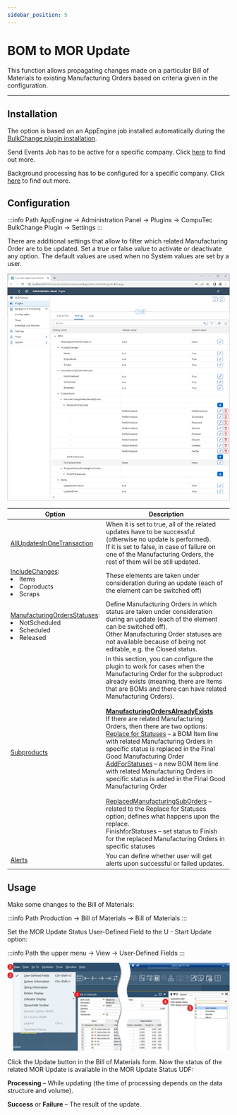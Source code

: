 ```yaml
---
sidebar_position: 5
---
```


# BOM to MOR Update

This function allows propagating changes made on a particular Bill of Materials to existing Manufacturing Orders based on criteria given in the configuration.

---

## Installation

The option is based on an AppEngine job installed automatically during the [BulkChange plugin installation](../bulk-changes-on-bills-of-materials/installation-and-configuration.md).

Send Events Job has to be active for a specific company. Click [here](/docs/appengine/administrators-guide/configuration-and-administration/overview) to find out more.

Background processing has to be configured for a specific company. Click [here](/docs/appengine/administrators-guide/configuration-and-administration/overview#activation) to find out more.

## Configuration

:::info Path
AppEngine → Administration Panel → Plugins → CompuTec BulkChange Plugin → Settings
:::

There are additional settings that allow to filter which related Manufacturing Order are to be updated. Set a true or false value to activate or deactivate any option. The default values are used when no System values are set by a user.

![Screenshot](./media/bulk-changes-of-bom/bom-to-mor-settings.png)

| Option | Description |
|--- | --- |
| <u>AllUpdatesInOneTransaction</u> |When it is set to true, all of the related updates have to be successful (otherwise no update is performed). <br/>If it is set to false, in case of failure on one of the Manufacturing Orders, the rest of them will be still updated.|
| <u>IncludeChanges</u>: <li>Items</li> <li>Coproducts</li> <li>Scraps</li> | These elements are taken under consideration during an update (each of the element can be switched off) |
| <u>ManufacturingOrdersStatuses</u>: <li>NotScheduled</li> <li>Scheduled</li> <li>Released</li> | Define Manufacturing Orders in which status are taken under consideration during an update (each of the element can be switched off). <br/>Other Manufacturing Order statuses are not available because of being not editable, e.g. the Closed status. |
| <u>Subproducts</u> | In this section, you can configure the plugin to work for cases when the Manufacturing Order for the subproduct already exists (meaning, there are Items that are BOMs and there can have related Manufacturing Orders). <br/><br/><u>**ManufacturingOrdersAlreadyExists**</u> <br/>If there are related Manufacturing Orders, then there are two options: <br/><u>Replace for Statuses</u> – a BOM Item line with related Manufacturing Orders in specific status is replaced in the Final Good Manufacturing Order <br/><u>AddForStatuses</u> – a new BOM Item line with related Manufacturing Orders in specific status is added in the Final Good Manufacturing Order <br/><br/><u>ReplacedManufacturingSubOrders</u> – related to the Replace for Statuses option; defines what happens upon the replace. <br/>FinishforStatuses – set status to Finish for the replaced Manufacturing Orders in specific statuses |
| <u>Alerts</u> | You can define whether user will get alerts upon successful or failed updates. |

## Usage

Make some changes to the Bill of Materials:

:::info Path
Production → Bill of Materials → Bill of Materials
:::

Set the MOR Update Status User-Defined Field to the U - Start Update option:

:::info Path
the upper menu → View → User-Defined Fields
:::

![Screenshot](./media/bulk-changes-of-bom/bom-to-mor-udf.png)

Click the Update button in the Bill of Materials form. Now the status of the related MOR Update is available in the MOR Update Status UDF:

**Processing** – While updating (the time of processing depends on the data structure and volume).

**Success** or **Failure** – The result of the update.
